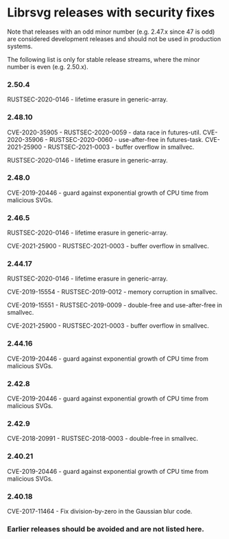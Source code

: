 # Librsvg releases with security fixes

Note that releases with an odd minor number (e.g. 2.47.x since
47 is odd) are considered development releases and should not be used
in production systems.

The following list is only for stable release streams, where the minor
number is even (e.g. 2.50.x).

### 2.50.4

RUSTSEC-2020-0146 - lifetime erasure in generic-array.

### 2.48.10

CVE-2020-35905 - RUSTSEC-2020-0059 - data race in futures-util.
CVE-2020-35906 - RUSTSEC-2020-0060 - use-after-free in futures-task.
CVE-2021-25900 - RUSTSEC-2021-0003 - buffer overflow in smallvec.

RUSTSEC-2020-0146 - lifetime erasure in generic-array.

### 2.48.0

CVE-2019-20446 - guard against exponential growth of CPU time
from malicious SVGs.

### 2.46.5

RUSTSEC-2020-0146 - lifetime erasure in generic-array.

CVE-2021-25900 - RUSTSEC-2021-0003 - buffer overflow in smallvec.

### 2.44.17

RUSTSEC-2020-0146 - lifetime erasure in generic-array.

CVE-2019-15554 - RUSTSEC-2019-0012 - memory corruption in smallvec.

CVE-2019-15551 - RUSTSEC-2019-0009 - double-free and use-after-free in smallvec.

CVE-2021-25900 - RUSTSEC-2021-0003 - buffer overflow in smallvec.

### 2.44.16

CVE-2019-20446 - guard against exponential growth of CPU time
from malicious SVGs.

### 2.42.8

CVE-2019-20446 - guard against exponential growth of CPU time
from malicious SVGs.

### 2.42.9 

CVE-2018-20991 - RUSTSEC-2018-0003 - double-free in smallvec.

### 2.40.21

CVE-2019-20446 - guard against exponential growth of CPU time
from malicious SVGs.

### 2.40.18

CVE-2017-11464 - Fix division-by-zero in the Gaussian blur code.

### Earlier releases should be avoided and are not listed here.
